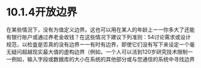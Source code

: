 # 10.1.4开放边界

在某些情況下，没有为值定义边界。这也可以用在某人的年龄上ー一你多大了还能有银行账户或通过养老金收钱？在这些情况下建议下列准则：54讨论需求或设计规范，以检査是否真的没有边界ー一有时有边界，即使它们没有写下来设定一个毫无疑问超越现实最大值的虚构边界（例如，一个人可以活到120岁研究技术限制一一例如，输入字段或数据库的大小在系统的其他部分或与您通信的系统中寻找边界

